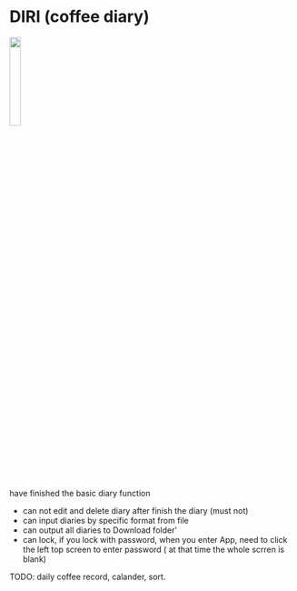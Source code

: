 # DIRI (coffee diary)
<img src="https://user-images.githubusercontent.com/47473616/169700647-8aee6721-ad44-4dd8-aa22-804158ff7818.svg" width=20% height=20%>

have finished the basic diary function
- can not edit and delete diary after finish the diary (must not)
- can input diaries by specific format from file
- can output all diaries to Download folder'
- can lock, if you lock with password, when you enter App, need to click the left top screen to enter password ( at that time the whole scrren is blank) 

TODO: daily coffee record, calander, sort.
